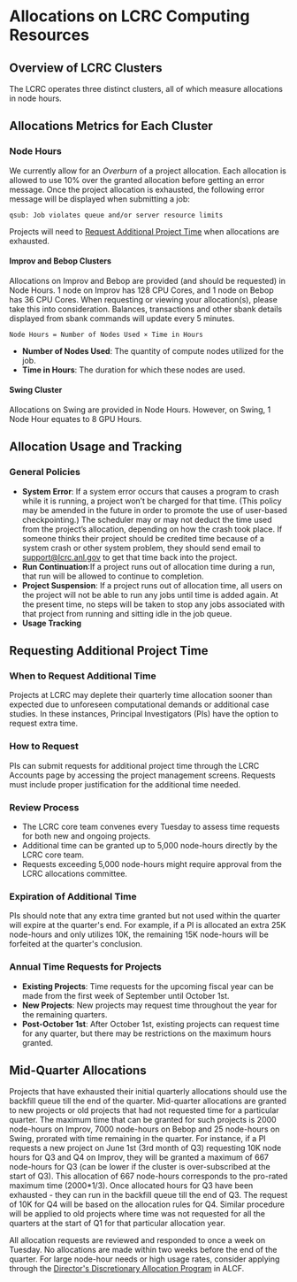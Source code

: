 # Allocations on LCRC Computing Resources

## Overview of LCRC Clusters

The LCRC operates three distinct clusters, all of which measure allocations in node hours.

## Allocations Metrics for Each Cluster

### Node Hours

We currently allow for an *Overburn* of a project allocation. Each allocation is allowed to use 10% over the granted allocation before getting an error message. Once the project allocation is exhausted, the following error message will be displayed when submitting a job:

`qsub: Job violates queue and/or server resource limits`

Projects will need to [Request Additional Project Time](https://docs.lcrc.anl.gov/allocation-management/allocations.md#requesting-additional-project-time) when allocations are exhausted.

#### Improv and Bebop Clusters

Allocations on Improv and Bebop are provided (and should be requested) in Node Hours. 1 node on Improv has 128 CPU Cores, and 1 node on Bebop has 36 CPU Cores. When requesting or viewing your allocation(s), please take this into consideration. Balances, transactions and other sbank details displayed from sbank commands will update every 5 minutes.

`Node Hours = Number of Nodes Used × Time in Hours`

- **Number of Nodes Used**: The quantity of compute nodes utilized for the job.
- **Time in Hours**: The duration for which these nodes are used.

#### Swing Cluster

Allocations on Swing are provided in Node Hours. However, on Swing, 1 Node Hour equates to 8 GPU Hours.

## Allocation Usage and Tracking

### General Policies

- **System Error**: If a system error occurs that causes a program to crash while it is running, a project won’t be charged for that time. (This policy may be amended in the future in order to promote the use of user-based checkpointing.) The scheduler may or may not deduct the time used from the project’s allocation, depending on how the crash took place. If someone thinks their project should be credited time because of a system crash or other system problem, they should send email to <support@lcrc.anl.gov> to get that time back into the project.
- **Run Continuation**:If a project runs out of allocation time during a run, that run will be allowed to continue to completion.
- **Project Suspension**: If a project runs out of allocation time, all users on the project will not be able to run any jobs until time is added again. At the present time, no steps will be taken to stop any jobs associated with that project from running and sitting idle in the job queue.
- **Usage Tracking**

## Requesting Additional Project Time

### When to Request Additional Time

Projects at LCRC may deplete their quarterly time allocation sooner than expected due to unforeseen computational demands or additional case studies. In these instances, Principal Investigators (PIs) have the option to request extra time.

### How to Request

PIs can submit requests for additional project time through the LCRC Accounts page by accessing the project management screens. Requests must include proper justification for the additional time needed.

### Review Process

- The LCRC core team convenes every Tuesday to assess time requests for both new and ongoing projects.
- Additional time can be granted up to 5,000 node-hours directly by the LCRC core team.
- Requests exceeding 5,000 node-hours might require approval from the LCRC allocations committee.

### Expiration of Additional Time

PIs should note that any extra time granted but not used within the quarter will expire at the quarter's end. For example, if a PI is allocated an extra 25K node-hours and only utilizes 10K, the remaining 15K node-hours will be forfeited at the quarter's conclusion.

### Annual Time Requests for Projects

- **Existing Projects**: Time requests for the upcoming fiscal year can be made from the first week of September until October 1st.
- **New Projects**: New projects may request time throughout the year for the remaining quarters.
- **Post-October 1st**: After October 1st, existing projects can request time for any quarter, but there may be restrictions on the maximum hours granted.

## Mid-Quarter Allocations

Projects that have exhausted their initial quarterly allocations should use the backfill queue till the end of the quarter. Mid-quarter allocations are granted to new projects or old projects that had not requested time for a particular quarter.  The maximum time that can be granted for such projects is 2000 node-hours on Improv, 7000 node-hours on Bebop and 25 node-hours on Swing, prorated with time remaining in the quarter.  For instance, if a PI requests a new project on June 1st (3rd month of Q3) requesting 10K node hours for Q3 and Q4 on Improv, they will be granted a maximum of 667 node-hours for Q3 (can be lower if the cluster is over-subscribed at the start of Q3).  This allocation of 667 node-hours corresponds to the pro-rated maximum time (2000*1/3).  Once allocated hours for Q3 have been exhausted - they can run in the backfill queue till the end of Q3.  The request of 10K for Q4 will be based on the allocation rules for Q4.  Similar procedure will be applied to old projects where time was not requested for all the quarters at the start of Q1 for that particular allocation year.

All allocation requests are reviewed and responded to once a week on Tuesday.
No allocations are made within two weeks before the end of the quarter.  For large node-hour needs or high usage rates, consider applying through the [Director's Discretionary Allocation Program](https://www.alcf.anl.gov/science/directors-discretionary-allocation-program) in ALCF.